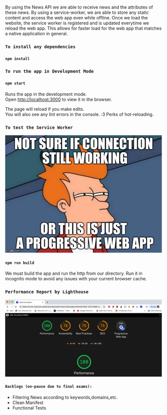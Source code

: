 By using the News API we are able to receive news and the attributes of these news. 
By using a service-worker, we are able to store any static content and access the web app even while offline. Once we load the website, the service worker is registered and is updated everytime we reload the web app. This allows for faster load for the web app that matches a native application in general.

### `To install any dependencies`
#### `npm install`

### `To run the app in Development Mode`
#### `npm start`

Runs the app in the development mode.<br>
Open [http://localhost:3000](http://localhost:3000) to view it in the browser.

The page will reload if you make edits.<br>
You will also see any lint errors in the console. :3
Perks of hot-reloading.

### `To test the Service Worker`
![](servicemem.jpeg) 

#### `npm run build`

We must build the app and run the http from our directory. 
Run it in incognito mode to avoid any issues with your current browser cache.


### `Performance Report by Lighthouse`
![](performancetest.png)

#### `Backlogs (on-pause due to final exams):`
 - Filtering News according to keywords,domains,etc.
 - Clean Manifest
 - Functional Tests
